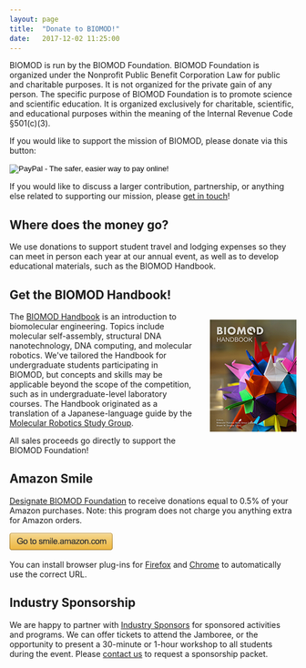 ```yaml
---
layout: page
title:  "Donate to BIOMOD!"
date:   2017-12-02 11:25:00
---
```


BIOMOD is run by the BIOMOD Foundation. BIOMOD Foundation is organized under the Nonprofit Public Benefit Corporation Law for public and charitable purposes. It is not organized for the private gain of any person. The specific purpose of BIOMOD Foundation is to promote science and scientific education. It is organized exclusively for charitable, scientific, and educational purposes within the meaning of the Internal Revenue Code §501(c)(3).

If you would like to support the mission of BIOMOD, please donate via this button:

<form action="https://www.paypal.com/cgi-bin/webscr" method="post" target="_top">
<input type="hidden" name="cmd" value="_s-xclick">
<input type="hidden" name="hosted_button_id" value="C9PW8UD7QNN68">
<input type="image" src="/assets/images/donate-paypal-button.png" border="0" name="submit" alt="PayPal - The safer, easier way to pay online!">
<img alt="" border="0" src="https://www.paypalobjects.com/en_US/i/scr/pixel.gif" width="1" height="1">
</form>

If you would like to discuss a larger contribution, partnership, or anything else related to supporting our mission, please [get in touch](/contact)!

## Where does the money go?

We use donations to support student travel and lodging expenses so they can meet in person each year at our annual event, as well as to develop educational materials, such as the BIOMOD Handbook.

## Get the BIOMOD Handbook!

<p style="float:right; margin-left:2em;"><a target="_new" href="https://leanpub.com/biomod"><img src="/assets/images/biomod-handbook-logo.png"/></a></p>

The <a target="_new" href="https://leanpub.com/biomod">BIOMOD Handbook</a> is an introduction to biomolecular engineering. Topics include molecular self-assembly, structural DNA nanotechnology, DNA computing, and molecular robotics. We've tailored the Handbook for undergraduate students participating in BIOMOD, but concepts and skills may be applicable beyond the scope of the competition, such as in undergraduate-level laboratory courses. The Handbook originated as a translation of a Japanese-language guide by the [Molecular Robotics Study Group](http://en.molecular-robotics.org/greeting/).

All sales proceeds go directly to support the BIOMOD Foundation!

## Amazon Smile

[Designate BIOMOD Foundation](https://smile.amazon.com/ch/81-0731964) to receive donations equal to 0.5% of your Amazon purchases. Note: this program does not charge you anything extra for Amazon orders.

<a target="_new" href="https://smile.amazon.com/ch/81-0731964"><img src="/assets/images/donate-amazon-button.png"/></a>

You can install browser plug-ins for [Firefox](https://addons.mozilla.org/en-US/firefox/addon/amazon-smile/) and [Chrome](https://chrome.google.com/webstore/detail/smile-always/jgpmhnmjbhgkhpbgelalfpplebgfjmbf?hl=en) to automatically use the correct URL.

## Industry Sponsorship

We are happy to partner with [Industry Sponsors](http://biomod.net/sponsors/) for sponsored activities and programs. We can offer tickets to attend the Jamboree, or the opportunity to present a 30-minute or 1-hour workshop to all students during the event. Please [contact us](/contact) to request a sponsorship packet.
